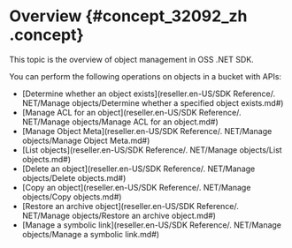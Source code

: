 # Overview {#concept_32092_zh .concept}

This topic is the overview of object management in OSS .NET SDK.

You can perform the following operations on objects in a bucket with APIs:

-   [Determine whether an object exists](reseller.en-US/SDK Reference/. NET/Manage objects/Determine whether a specified object exists.md#) 
-   [Manage ACL for an object](reseller.en-US/SDK Reference/. NET/Manage objects/Manage ACL for an object.md#) 
-   [Manage Object Meta](reseller.en-US/SDK Reference/. NET/Manage objects/Manage Object Meta.md#) 
-   [List objects](reseller.en-US/SDK Reference/. NET/Manage objects/List objects.md#) 
-   [Delete an object](reseller.en-US/SDK Reference/. NET/Manage objects/Delete objects.md#) 
-   [Copy an object](reseller.en-US/SDK Reference/. NET/Manage objects/Copy objects.md#) 
-   [Restore an archive object](reseller.en-US/SDK Reference/. NET/Manage objects/Restore an archive object.md#) 
-   [Manage a symbolic link](reseller.en-US/SDK Reference/. NET/Manage objects/Manage a symbolic link.md#) 

